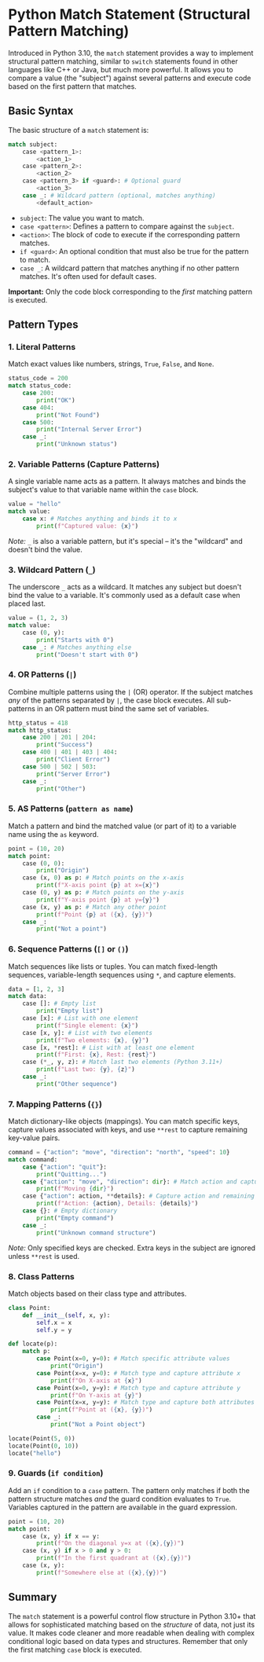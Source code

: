 # Python Match Statement (Structural Pattern Matching)

Introduced in Python 3.10, the `match` statement provides a way to implement structural pattern matching, similar to `switch` statements found in other languages like C++ or Java, but much more powerful. It allows you to compare a value (the "subject") against several patterns and execute code based on the first pattern that matches.

## Basic Syntax

The basic structure of a `match` statement is:

```python
match subject:
    case <pattern_1>:
        <action_1>
    case <pattern_2>:
        <action_2>
    case <pattern_3> if <guard>: # Optional guard
        <action_3>
    case _: # Wildcard pattern (optional, matches anything)
        <default_action>
```

-   `subject`: The value you want to match.
-   `case <pattern>`: Defines a pattern to compare against the `subject`.
-   `<action>`: The block of code to execute if the corresponding pattern matches.
-   `if <guard>`: An optional condition that must also be true for the pattern to match.
-   `case _`: A wildcard pattern that matches anything if no other pattern matches. It's often used for default cases.

**Important:** Only the code block corresponding to the *first* matching pattern is executed.

## Pattern Types

### 1. Literal Patterns

Match exact values like numbers, strings, `True`, `False`, and `None`.

```python
status_code = 200
match status_code:
    case 200:
        print("OK")
    case 404:
        print("Not Found")
    case 500:
        print("Internal Server Error")
    case _:
        print("Unknown status")
```

### 2. Variable Patterns (Capture Patterns)

A single variable name acts as a pattern. It always matches and binds the subject's value to that variable name within the `case` block.

```python
value = "hello"
match value:
    case x: # Matches anything and binds it to x
        print(f"Captured value: {x}")
```
*Note:* `_` is also a variable pattern, but it's special – it's the "wildcard" and doesn't bind the value.

### 3. Wildcard Pattern (`_`)

The underscore `_` acts as a wildcard. It matches any subject but doesn't bind the value to a variable. It's commonly used as a default case when placed last.

```python
value = (1, 2, 3)
match value:
    case (0, y):
        print("Starts with 0")
    case _: # Matches anything else
        print("Doesn't start with 0")
```

### 4. OR Patterns (`|`)

Combine multiple patterns using the `|` (OR) operator. If the subject matches *any* of the patterns separated by `|`, the case block executes. All sub-patterns in an OR pattern must bind the same set of variables.

```python
http_status = 418
match http_status:
    case 200 | 201 | 204:
        print("Success")
    case 400 | 401 | 403 | 404:
        print("Client Error")
    case 500 | 502 | 503:
        print("Server Error")
    case _:
        print("Other")
```

### 5. AS Patterns (`pattern as name`)

Match a pattern and bind the matched value (or part of it) to a variable name using the `as` keyword.

```python
point = (10, 20)
match point:
    case (0, 0):
        print("Origin")
    case (x, 0) as p: # Match points on the x-axis
        print(f"X-axis point {p} at x={x}")
    case (0, y) as p: # Match points on the y-axis
        print(f"Y-axis point {p} at y={y}")
    case (x, y) as p: # Match any other point
        print(f"Point {p} at ({x}, {y})")
    case _:
        print("Not a point")
```

### 6. Sequence Patterns (`[]` or `()`)

Match sequences like lists or tuples. You can match fixed-length sequences, variable-length sequences using `*`, and capture elements.

```python
data = [1, 2, 3]
match data:
    case []: # Empty list
        print("Empty list")
    case [x]: # List with one element
        print(f"Single element: {x}")
    case [x, y]: # List with two elements
        print(f"Two elements: {x}, {y}")
    case [x, *rest]: # List with at least one element
        print(f"First: {x}, Rest: {rest}")
    case (*_, y, z): # Match last two elements (Python 3.11+)
        print(f"Last two: {y}, {z}")
    case _:
        print("Other sequence")
```

### 7. Mapping Patterns (`{}`)

Match dictionary-like objects (mappings). You can match specific keys, capture values associated with keys, and use `**rest` to capture remaining key-value pairs.

```python
command = {"action": "move", "direction": "north", "speed": 10}
match command:
    case {"action": "quit"}:
        print("Quitting...")
    case {"action": "move", "direction": dir}: # Match action and capture direction
        print(f"Moving {dir}")
    case {"action": action, **details}: # Capture action and remaining details
        print(f"Action: {action}, Details: {details}")
    case {}: # Empty dictionary
        print("Empty command")
    case _:
        print("Unknown command structure")
```
*Note:* Only specified keys are checked. Extra keys in the subject are ignored unless `**rest` is used.

### 8. Class Patterns

Match objects based on their class type and attributes.

```python
class Point:
    def __init__(self, x, y):
        self.x = x
        self.y = y

def locate(p):
    match p:
        case Point(x=0, y=0): # Match specific attribute values
            print("Origin")
        case Point(x=x, y=0): # Match type and capture attribute x
            print(f"On X-axis at {x}")
        case Point(x=0, y=y): # Match type and capture attribute y
            print(f"On Y-axis at {y}")
        case Point(x=x, y=y): # Match type and capture both attributes
            print(f"Point at ({x}, {y})")
        case _:
            print("Not a Point object")

locate(Point(5, 0))
locate(Point(0, 10))
locate("hello")
```

### 9. Guards (`if condition`)

Add an `if` condition to a `case` pattern. The pattern only matches if both the pattern structure matches *and* the guard condition evaluates to `True`. Variables captured in the pattern are available in the guard expression.

```python
point = (10, 20)
match point:
    case (x, y) if x == y:
        print(f"On the diagonal y=x at ({x},{y})")
    case (x, y) if x > 0 and y > 0:
        print(f"In the first quadrant at ({x},{y})")
    case (x, y):
        print(f"Somewhere else at ({x},{y})")
```

## Summary

The `match` statement is a powerful control flow structure in Python 3.10+ that allows for sophisticated matching based on the *structure* of data, not just its value. It makes code cleaner and more readable when dealing with complex conditional logic based on data types and structures. Remember that only the first matching `case` block is executed.
